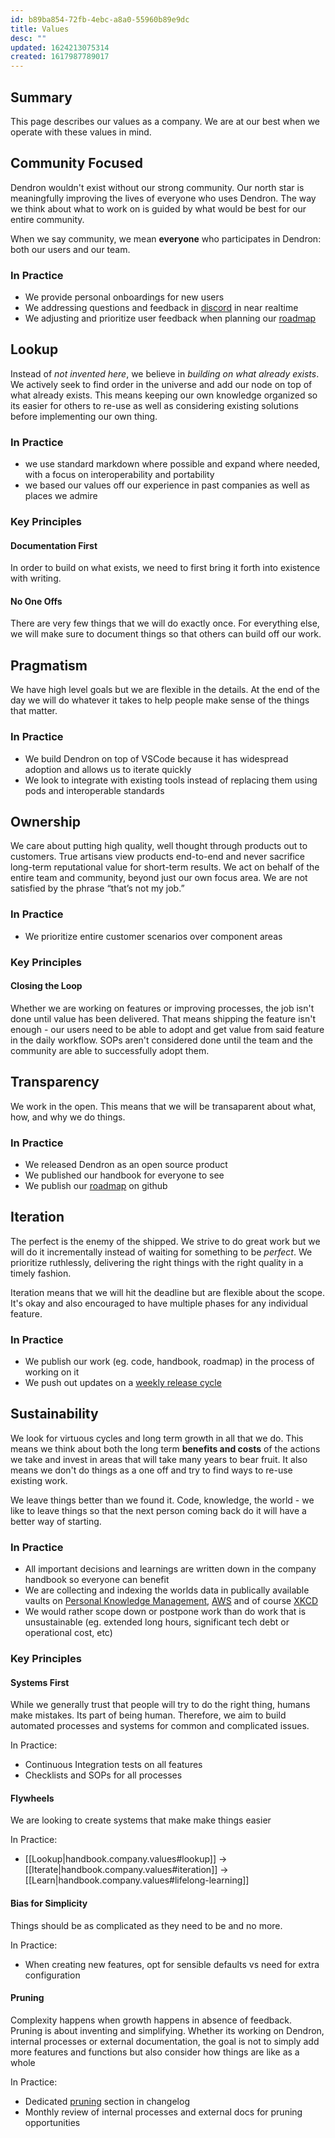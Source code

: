 ```yaml
---
id: b89ba854-72fb-4ebc-a8a0-55960b89e9dc
title: Values
desc: ""
updated: 1624213075314
created: 1617987789017
---
```


## Summary

This page describes our values as a company. We are at our best when we operate with these values in mind.

## Community Focused

Dendron wouldn't exist without our strong community. Our north star is meaningfully improving the lives of everyone who uses Dendron. The way we think about what to work on is guided by what would be best for our entire community. 

When we say community, we mean **everyone** who participates in Dendron: both our users and our team. 

<!--  This still needs more clarification
### Key Principles

#### Do What is Best for the User

#### Focus on the Team 
When doing work 
-->

### In Practice

- We provide personal onboardings for new users
- We addressing questions and feedback in [discord](https://discord.gg/AE3NRw9) in near realtime
- We adjusting and prioritize user feedback when planning our [roadmap](https://wiki.dendron.so/notes/6e4c4f61-80a3-46fa-9ad3-04b99d9e9695.html)

## Lookup

Instead of _not invented here_, we believe in _building on what already exists_. We actively seek to find order in the universe and add our node on top of what already exists. This means keeping our own knowledge organized so its easier for others to re-use as well as considering existing solutions before implementing our own thing. 

### In Practice

- we use standard markdown where possible and expand where needed, with a focus on interoperability and portability
- we based our values off our experience in past companies as well as places we admire

### Key Principles

#### Documentation First

In order to build on what exists, we need to first bring it forth into existence with writing.

#### No One Offs

There are very few things that we will do exactly once. For everything else, we will make sure to document things so that others can build off our work.

## Pragmatism

We have high level goals but we are flexible in the details. At the end of the day we will do whatever it takes to help people make sense of the things that matter.

### In Practice
- We build Dendron on top of VSCode because it has widespread adoption and allows us to iterate quickly
- We look to integrate with existing tools instead of replacing them using pods and interoperable standards

## Ownership

We care about putting high quality, well thought through products out to customers. True artisans view products end-to-end and never sacrifice long-term reputational value for short-term results. We act on behalf of the entire team and community, beyond just our own focus area. We are not satisfied by the phrase “that’s not my job.”

### In Practice

- We prioritize entire customer scenarios over component areas

### Key Principles

#### Closing the Loop

Whether we are working on features or improving processes, the job isn't done until value has been delivered. That means shipping the feature isn't enough - our users need to be able to adopt and get value from said feature in the daily workflow. SOPs aren't considered done until the team and the community are able to successfully adopt them. 

## Transparency

We work in the open. This means that we will be transaparent about what, how, and why we do things.

### In Practice

- We released Dendron as an open source product
- We published our handbook for everyone to see
- We publish our [roadmap](https://wiki.dendron.so/notes/6e4c4f61-80a3-46fa-9ad3-04b99d9e9695.html) on github

## Iteration

The perfect is the enemy of the shipped. We strive to do great work but we will do it incrementally instead of waiting for something to be _perfect_. We prioritize ruthlessly, delivering the right things with the right quality in a timely fashion.

Iteration means that we will hit the deadline but are flexible about the scope. It's okay and also encouraged to have multiple phases for any individual feature.

### In Practice

- We publish our work (eg. code, handbook, roadmap) in the process of working on it
- We push out updates on a [weekly release cycle](https://wiki.dendron.so/notes/932534e7-e788-4fdb-bc8c-eaf761992a8d.html)
<!-- - We dedicate a `learnings` section to the end of every project to figure out how to improve the process for next time -->

## Sustainability

We look for virtuous cycles and long term growth in all that we do. This means we think about both the long term **benefits and costs** of the actions we take and invest in areas that will take many years to bear fruit. It also means we don't do things as a one off and try to find ways to re-use existing work. 

We leave things better than we found it. Code, knowledge, the world - we like to leave things so that the next person coming back do it will have a better way of starting.

### In Practice
- All important decisions and learnings are written down in the company handbook so everyone can benefit
- We are collecting and indexing the worlds data in publically available vaults on [Personal Knowledge Management](https://pkm.dendron.so/), [AWS](https://aws.dendron.so/) and of course [XKCD](https://xkcd.dendron.so/)
- We would rather scope down or postpone work than do work that is unsustainable (eg. extended long hours, significant tech debt or operational cost, etc)

### Key Principles

#### Systems First

While we generally trust that people will try to do the right thing, humans make mistakes. Its part of being human. Therefore, we aim to build automated processes and systems for common and complicated issues. 

In Practice:
- Continuous Integration tests on all features
- Checklists and SOPs for all processes

#### Flywheels

We are looking to create systems that make make things easier

In Practice:
- [[Lookup|handbook.company.values#lookup]] -> [[Iterate|handbook.company.values#iteration]] -> [[Learn|handbook.company.values#lifelong-learning]]

#### Bias for Simplicity

Things should be as complicated as they need to be and no more. 

In Practice:
- When creating new features, opt for sensible defaults vs need for extra configuration

#### Pruning

Complexity happens when growth happens in absence of feedback. Pruning is about inventing and simplifying.  Whether its working on Dendron, internal processes or external documentation, the goal is not to simply add more features and functions but also consider how things are like as a whole

In Practice:
- Dedicated [pruning](https://wiki.dendron.so/notes/3be48b69-76e1-495e-9314-cae2fe22813d.html#pruning-️) section in changelog
- Monthly review of internal processes and external docs for pruning opportunities


<!-- ## Passing It Forward

We leave things better than we found it. Code, knowledge, the world - we like to leave things so that the next person coming back do it will have a better way of starting.

### In Practice
- all important decisions and learnings are written down in the company handbook so everyone can benefit
- we are collecting and indexing the worlds data in publically available vaults on [Personal Knowledge Management](https://pkm.dendron.so/), [AWS](https://aws.dendron.so/) and of course [XKCD](https://xkcd.dendron.so/)
 -->
